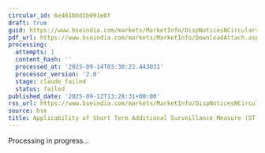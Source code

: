 ```yaml
---
circular_id: 6e461bbd1b091e0f
draft: true
guid: https://www.bseindia.com/markets/MarketInfo/DispNoticesNCirculars.aspx?Noticeid={14DE14CA-6EEB-401D-8B0F-20B7EC61FAE7}&noticeno=20250912-97&dt=09/12/2025&icount=97&totcount=103&flag=0
pdf_url: https://www.bseindia.com/markets/MarketInfo/DownloadAttach.aspx?id=20250912-97&attachedId=563308d8-45f9-4260-9c80-466d9ba5b412
processing:
  attempts: 1
  content_hash: ''
  processed_at: '2025-09-14T03:38:22.443031'
  processor_version: '2.0'
  stage: claude_failed
  status: failed
published_date: '2025-09-12T13:28:31+00:00'
rss_url: https://www.bseindia.com/markets/MarketInfo/DispNoticesNCirculars.aspx?Noticeid={14DE14CA-6EEB-401D-8B0F-20B7EC61FAE7}&noticeno=20250912-97&dt=09/12/2025&icount=97&totcount=103&flag=0
source: bse
title: Applicability of Short Term Additional Surveillance Measure (ST-ASM)
---
```


Processing in progress...